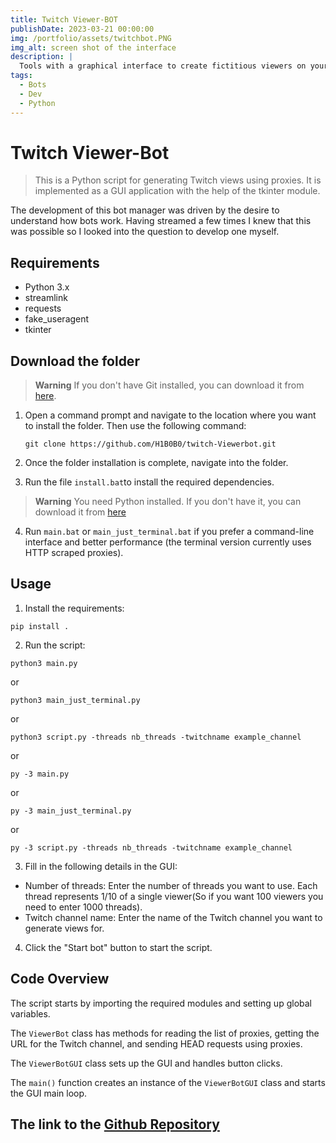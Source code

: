 ```yaml
---
title: Twitch Viewer-BOT
publishDate: 2023-03-21 00:00:00
img: /portfolio/assets/twitchbot.PNG
img_alt: screen shot of the interface
description: |
  Tools with a graphical interface to create fictitious viewers on your live streams!
tags:
  - Bots
  - Dev
  - Python
---
```


# Twitch Viewer-Bot

> This is a Python script for generating Twitch views using proxies. It is implemented as a GUI application with the help of the tkinter module.

The development of this bot manager was driven by the desire to understand how bots work. Having streamed a few times I knew that this was possible so I looked into the question to develop one myself.

## Requirements

* Python 3.x
* streamlink
* requests
* fake_useragent
* tkinter

## Download the folder

> **Warning**
> If you don't have Git installed, you can download it from [here](https://git-scm.com/download/win).

1. Open a command prompt and navigate to the location where you want to install the folder. Then use the following command:
   ```shell 
   git clone https://github.com/H1B0B0/twitch-Viewerbot.git
    ```
2. Once the folder installation is complete, navigate into the folder.

3. Run the file ``install.bat``to install the required dependencies. 

> **Warning**
> You need Python installed. If you don't have it, you can download it from [here](https://www.python.org/downloads/)

4. Run ``main.bat`` or ``main_just_terminal.bat`` if you prefer a command-line interface and better performance (the terminal version currently uses HTTP scraped proxies).

## Usage

1. Install the requirements:

  ```shell
  pip install .
  ```

2. Run the script:

  ```shell
  python3 main.py 
  ```
  or 
  ```shell
  python3 main_just_terminal.py
  ```
  or 
  ```shell
  python3 script.py -threads nb_threads -twitchname example_channel
  ```
  or
  ```shell
  py -3 main.py 
  ```
  or 
  ```shell
  py -3 main_just_terminal.py
  ```
  or 
  ```shell
  py -3 script.py -threads nb_threads -twitchname example_channel
  ```
3. Fill in the following details in the GUI:

* Number of threads: Enter the number of threads you want to use. Each thread represents 1/10 of a single viewer(So if you want 100 viewers you need to enter 1000 threads).
* Twitch channel name: Enter the name of the Twitch channel you want to generate views for.

4. Click the "Start bot" button to start the script.

## Code Overview

The script starts by importing the required modules and setting up global variables.

The `ViewerBot` class has methods for reading the list of proxies, getting the URL for the Twitch channel, and sending HEAD requests using proxies.

The `ViewerBotGUI` class sets up the GUI and handles button clicks.

The `main()` function creates an instance of the `ViewerBotGUI` class and starts the GUI main loop.

## The link to the [Github Repository](https://github.com/H1B0B0/twitch-Viewerbot)

